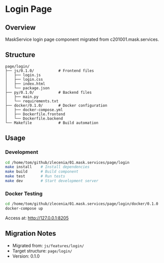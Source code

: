 # Login Page

## Overview
MaskService login page component migrated from c201001.mask.services.

## Structure
```
page/login/
├── js/0.1.0/           # Frontend files
│   ├── login.js
│   ├── login.css
│   ├── index.html
│   └── package.json
├── py/0.1.0/           # Backend files
│   ├── main.py
│   └── requirements.txt
├── docker/0.1.0/       # Docker configuration
│   ├── docker-compose.yml
│   ├── Dockerfile.frontend
│   └── Dockerfile.backend
└── Makefile            # Build automation
```

## Usage

### Development
```bash
cd /home/tom/github/zlecenia/01.mask.services/page/login
make install    # Install dependencies
make build      # Build component
make test       # Run tests
make dev        # Start development server
```

### Docker Testing
```bash
cd /home/tom/github/zlecenia/01.mask.services/page/login/docker/0.1.0
docker-compose up
```

Access at: http://127.0.0.1:8205


## Migration Notes
- Migrated from: `js/features/login/`
- Target structure: `page/login/`
- Version: 0.1.0

